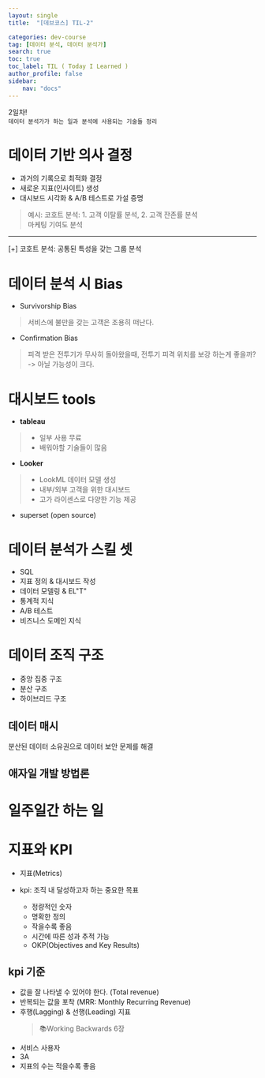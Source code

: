 ```yaml
---
layout: single
title:  "[데브코스] TIL-2"

categories: dev-course
tag: [데이터 분석, 데이터 분석가]
search: true
toc: true
toc_label: TIL ( Today I Learned )
author_profile: false
sidebar:
    nav: "docs"
---
```

2일차!  
`데이터 분석가가 하는 일과 분석에 사용되는 기술들 정리`

# 데이터 기반 의사 결정
- 과거의 기록으로 최적화 결정
- 새로운 지표(인사이트) 생성 
- 대시보드 시각화 & A/B 테스트로 가설 증명

>예시:
>코호트 분석: 1. 고객 이탈률 분석, 2. 고객 잔존률 분석  
>마케팅 기여도 분석
---
[+] 코호트 분석: 공통된 특성을 갖는 그룹 분석

# 데이터 분석 시 Bias
- Survivorship Bias
> 서비스에 불만을 갖는 고객은 조용히 떠난다.
- Confirmation Bias
> 피격 받은 전투기가 무사히 돌아왔을때, 전투기 피격 위치를 보강 하는게 좋을까? -> 아닐 가능성이 크다.

# 대시보드 tools
- **tableau**
> - 일부 사용 무료
> - 배워야할 기술들이 많음

- **Looker**
> - LookML 데이터 모델 생성
> - 내부/외부 고객을 위한 대시보드
> - 고가 라이센스로 다양한 기능 제공

- superset (open source)

# 데이터 분석가 스킬 셋
- SQL
- 지표 정의 & 대시보드 작성
- 데이터 모델링 & EL"T"
- 통계적 지식
- A/B 테스트
- 비즈니스 도메인 지식

# 데이터 조직 구조
- 중앙 집중 구조
- 분산 구조
- 하이브리드 구조

## 데이터 매시
분산된 데이터 소유권으로 데이터 보안 문제를 해결

## 애자일 개발 방법론

# 일주일간 하는 일

# 지표와 KPI
- 지표(Metrics)

- kpi: 조직 내 달성하고자 하는 중요한 목표
    - 정량적인 숫자
    - 명확한 정의
    - 작을수록 좋음
    - 시간에 따른 성과 추적 가능
    - OKP(Objectives and Key Results)

## kpi 기준
- 값을 잘 나타낼 수 있어야 한다. (Total revenue)
- 반복되는 값을 포착 (MRR: Monthly Recurring Revenue)
- 후행(Lagging) & 선행(Leading) 지표
    > 📚Working Backwards 6장
- 서비스 사용자
- 3A
- 지표의 수는 적을수록 좋음
